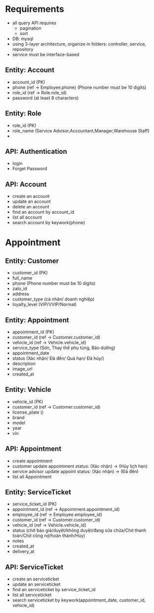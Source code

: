 # Requirements
- all query API requires
  - pagination
  - sort
- DB: mysql
- using 3-layer architecture, organize in folders: controller, service, repository
- service must be interface-based

## Entity: Account
- account_id (PK)
- phone (ref -> Employee.phone) (Phone number must be 10 digits)
- role_id (ref -> Role.role_id)
- password (at least 8 characters)
## Entity: Role
- role_id (PK)
- role_name (Service Advisor,Accountant,Manager,Warehouse Staff)
-
## API: Authentication
- login
- Forget Password

## API: Account
- create an account
- update an account
- delete an account
- find an account by account_id
- list all account
- search account by keywork(phone)

# Appointment
## Entity: Customer
- customer_id (PK)
- full_name
- phone (Phone number must be 10 digits)
- zalo_id
- address 
- customer_type (cá nhân/ doanh nghiệp)
- loyalty_level (VIP/VVIP/Normal)

## Entity: Appointment
- appointment_id (PK)
- customer_id (ref -> Customer.customer_id)
- vehicle_id (ref -> Vehicle.vehicle_id)
- service_type (Sơn, Thay thế phụ tùng, Bảo dưỡng)
- appointment_date
- status (Xác nhận/ Đã đến/ Quá hạn/ Đã hủy/)
- description
- image_url
- created_at

## Entity: Vehicle
- vehicle_id (PK)
- customer_id (ref -> Customer.customer_id)
- license_plate ()
- brand 
- model
- year
- vin 

## API: Appointment
- create appointment 
- customer update appointment status: (Xác nhận) -> (Hủy lịch hẹn)
- service advisor update appoint status: (Xác nhận) -> (Đã đến)
- list all Appointment

## Entity: ServiceTicket
- service_ticket_id (PK)
- appointment_id (ref -> Appointment.appointment_id)
- employee_id (ref -> Employee.employee_id)
- customer_id (ref -> Customer.customer_id)
- vehicle_id (ref -> Vehicle.vehicle_id)
- status (chờ báo giá/duyệt/không duyệt/đang sửa chữa/Chờ thanh toán/Chờ công nợ/hoàn thành/Hủy)
- notes
- created_at
- delivery_at

## API: ServiceTicket
- create an serviceticket
- update an serviceticket
- find an serviceticket by service_ticket_id
- list all serviceticket
- search serviceticket by keywork(appointment_date, customer_id, vehicle_id)

